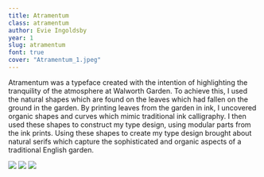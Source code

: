 ```yaml
---
title: Atramentum
class: atramentum
author: Evie Ingoldsby
year: 1
slug: atramentum
font: true
cover: "Atramentum_1.jpeg"
---
```


Atramentum was a typeface created with the intention of highlighting the tranquility of the atmosphere at Walworth Garden. To achieve this, I used the natural shapes which are found on the leaves which had fallen on the ground in the garden. By printing leaves from the garden in ink, I uncovered organic shapes and curves which mimic traditional ink calligraphy. I then used these shapes to construct my type design, using modular parts from the ink prints. Using these shapes to create my type design brought about natural serifs which capture the sophisticated and organic aspects of a traditional English garden.

![](/images/Atramentum_1.jpeg)
![](/images/Atramentum_2.jpeg)
![](/images/Atramentum_3.jpeg)
